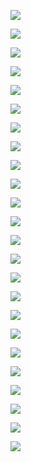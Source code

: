 ![](Screenshot/1.jpg)

![](Screenshot/2.jpg)

![](Screenshot/3.jpg)

![](Screenshot/4.jpg)

![](Screenshot/5.jpg)

![](Screenshot/6.jpg)

![](Screenshot/7.jpg)

![](Screenshot/8.jpg)

![](Screenshot/9.jpg)

![](Screenshot/10.jpg)

![](Screenshot/11.jpg)

![](Screenshot/12.jpg)

![](Screenshot/13.jpg)

![](Screenshot/14.jpg)

![](Screenshot/15.jpg)

![](Screenshot/16.jpg)

![](Screenshot/17.jpg)

![](Screenshot/18.jpg)

![](Screenshot/19.jpg)

![](Screenshot/20.jpg)

![](Screenshot/21.jpg)

![](Screenshot/22.jpg)

![](Screenshot/23.jpg)

![](Screenshot/24.jpg)
